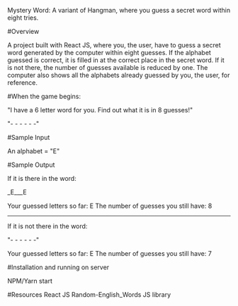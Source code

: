 Mystery Word: A variant of Hangman, where you guess a secret word within eight tries.

#Overview

A project built with React JS, where you, the user,  have to guess a secret word generated by the computer within eight guesses. If the alphabet guessed is correct, it is filled in at the correct place in the secret word. If it is not there, the number of guesses available is reduced by one. The computer also shows all the alphabets already guessed by you, the user, for reference. 

#When the game begins: 

"I have a 6 letter word for you. Find out what it is in 8 guesses!"

"- - - - - -"


#Sample Input

An alphabet = "E"


#Sample Output

If it is there in the word:

_E___E

Your guessed letters so far: E
The number of guesses you still have: 8

****

If it is not there in the word:

"- - - - - -"

Your guessed letters so far: E
The number of guesses you still have: 7



#Installation and running on server

NPM/Yarn start


#Resources
React JS
Random-English_Words JS library



